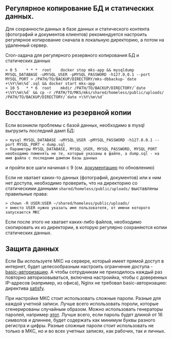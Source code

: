 ## Регулярное копирование БД и статических данных.

Для сохранности данных в базе данных и статического контента (фотографий и документов клиентов) рекомендуется настроить регулярное копирование сначала в локальную директорию, а потом на удаленный сервер.

Cron-задача для регулярного резервного копирования БД и статических данных

    > 0 5	 * * *  root	docker stop mks-app && mysqldump MYSQL_DATABASE -uMYSQL_USER -pMYSQL_PASSWORD -h127.0.0.1 --port MYSQL_PORT > /PATH/TO/BACKUP/DIRECTORY/mks-dbbackup-`date +\%Y\%m\%d`.sql && docker start mks-app
    > 10 5	 * * 6	root	mkdir /PATH/TO/BACKUP/DIRECTORY/`date +\%Y\%m\%d` && cp -r /PATH/TO/MKS/mks/shared/homeless/public/uploads/ /PATH/TO/BACKUP/DIRECTORY/`date +\%Y\%m\%d`

## Восстановление из резервной копии

Если возникли проблемы с базой данных, необходимо в mysql выгрузить последний дамп БД:

    > mysql MYSQL_DATABASE -uMYSQL_USER -pMYSQL_PASSWORD -h127.0.0.1 --port MYSQL_PORT < dump.sql
    > Параметры MYSQL_DATABASE, MYSQL_USER, MYSQL_PASSWORD, MYSQL_PORT необходимо поменять не те, которые указаны в файле, а dump.sql - на имя файла с последним дампом базы данных

и пройти все шаги начиная с 9 (см. [документацию](05-update.md) по обновлению)


Если не хватает каких-то данных (фотографий, документов) или к ним нет доступа, необходимо проверить, что на директорию со статическими данными `shared/homeless/public/uploads/` выставлены правильные права:

    > сhown -R USER:USER ~/shared/homeless/public/uploads/
    > вместо USER нужно указать имя пользователя, от имени которого запускается МКС

Если после этого не хватает каких-либо файлов, необходимо скопировать их из директории, в которую регулярно сохраняются копии статических данных.


## Защита данных

Если Вы используете МКС на сервере, который имеет прямой доступ в интернет, будет целесообразным настроить огранчение доступа - [basic-авторизацию](https://nginx.org/ru/docs/http/ngx_http_auth_basic_module.html).
А чтобы сотрудникам не приходилось каждый раз повторно авторизовываться, включена настроийка, чтобы с доверенных IP-адресов (например, из офиса), Nginx не требовал basic-авторизацию: директива [satisfy](http://nginx.org/ru/docs/http/ngx_http_core_module.html#satisfy).

При настройке МКС стоит использовать сложные пароли. Разные для каждой учетной записи. Лучше всего использовать пороли, которые сгенерированы случайным образом. Можно использовать генераторы паролей, например [этот](https://passwordsgenerator.net/). Лучше всего, если пароль будет длиной от 16 символов и длиннее, будет содержать как минимум буквы разного регистра и цифры. Разные сложные пароли стоит использовать не только в МКС, но и во всех учетных записях, как рабочих, так и личных.
